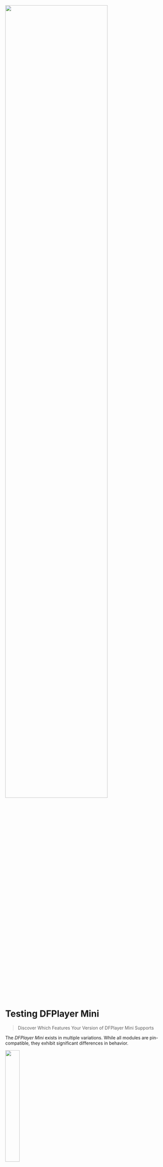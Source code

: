 <img src="/assets/images/amplifier.png" width="80%" height="80%" />

# Testing DFPlayer Mini

> Discover Which Features Your Version of DFPlayer Mini Supports

The *DFPlayer Mini* exists in multiple variations. While all modules are pin-compatible, they exhibit significant differences in behavior.

<img src="images/dfplayer_mini_sdcard_overview.png" width="30%" height="30%" />

This article guides you through testing your *DFPlayer Mini* to determine which features your specific version supports.

## Overview

Although all *DFPlayer Mini* modules share the same pinout, their PCB designs and internal audio chips vary significantly. These differences impact the module's capabilities:

* **Audio Format Support:** Some modules only support *.mp3* files, while others also handle *.wav* and *.wma* formats.
* **WAV Codec Compatibility:** Some modules support both *uncompressed PCM* and *compressed ADPCM IMA*, while others are limited to *compressed ADPCM IMA*.
* **Playback Performance:** Certain versions offer minimal latency between tracks, whereas others introduce several hundred milliseconds of silence, making *seamless looping* impractical.

### Hardware Versions

I have encountered four distinct hardware versions, though many more likely exist:

| Printed Type | LED Color | Audio Chip | Auto Noise Control | Remarks |
| --- | --- | --- | --- | --- |
| MP3-TF-16P (large print) | Blue | `JL AB24...` | Configurable | Supports *.mp3*, *.wav* (PCM and ADPCM) |
| MP3-TF-16P (small print) | Blue | `JL AF24...` | Fixed | Supports *.mp3* files only |
| MP3-TF-16P V3.0 | Red | `MH2024K-24SS` | Fixed | Supports *.mp3* files only |

## Prerequisites

All tests below utilize PowerShell cmdlets from the free module *DoneLandTools*. These cmdlets allow you to generate test audio files in various formats.

These cmdlets are designed for the **Windows** operating system. If you're using a different OS or prefer not to run PowerShell commands, you can *download* pre-generated test files instead.

You'll also need a properly formatted **empty** microSD card.


### Installing DoneLandTools
Download the free *DoneLandTools* PowerShell Module:

````powershell
Install-Module -Name DoneLandTools -Scope CurrentUser
````

### Format SD Card
To enusure your SD Card is using the `FAT32` file system, run this PowerShell command:

````PowerShell
Show-Fat32Converter
````
This opens a dialog, allowing you to format your SD card in just a few seconds.

> [!IMPORTANT]  
> Before running tests, always delete all old content from the SD card before copying new test files onto it. The *DFPlayer Mini* relies heavily on the *File Allocation Table* to determine the playback order of files in many scenarios.

## Testing Supported Audio Formats

Let's first determine which audio file formats your *DFPlayer Mini* supports.

### Generating Test Audio Files

The most capable *DFPlayer Mini* modules can play **four audio file formats**:

- `MP3`
- `WAV`: both `PCM` uncompressed and `ADPCM` compressed
- `WMA`

To verify compatibility, test files in all four formats are required.

The script below generates these files and stores them in the root folder of your SD card.

<details><summary>Generating Test Audio Files with PowerShell</summary><br/>

Make sure you adjust the drive letter to match your SD card drive:


````PowerShell
#requires -Modules donelandtools


# adjust drive letter for your sd card:
[char]$SdCardDriveLetter = 'f'

# create test audio files:
Convert-TextToSpeech -Culture en-us -OutputPath "${SdCardDriveLetter}:\MP3 File.wav" -Text "1. This is MP3 playing." -PassThru -Force |
Convert-AudioWavFile -CreateMp3 -PassThru -Force

Convert-TextToSpeech -Culture en-us -OutputPath "${SdCardDriveLetter}:\WAV PCM File.wav" -Text "2. This is WAV playing in uncompressed PCM." -PassThru -Force

Convert-TextToSpeech -Culture en-us -OutputPath "${SdCardDriveLetter}:\WAV ADPCM.wav" -Text "3. This is WAV playing in compressed format." -PassThru -Force |
Convert-AudioWavFile -PassThru -Force

Convert-TextToSpeech -Culture en-us -OutputPath "${SdCardDriveLetter}:\WMA.wav" -Text "4. This is WMA playing." -PassThru -Force |
Convert-AudioWavFile -PassThru -Force

# eject sd card:
Stop-RemovableDrive -DriveLetter $SdCardDriveLetter
Write-Host "SD Card ejected, safe to remove."
````

</details>
You can also [download](materials/Audio_Format_Test_Files.zip) the audio test files. Unpack the ZIP archive and copy the files onto your SD card manually.

Keep in mind that **the order in which you copy files onto your SD card** determines the playback order.

### Performing the Test

To play back the files, run the *DFPlayer Mini* in a simple stand-alone setup:

<img src="images/dfplayer_mini_pushbutton1.png" width="80%" height="80%" />

Use the push button to toggle through the test files. If your *DFPlayer Mini* version supports all four audio formats, you should hear four different recordings.

> [!NOTE]  
> A short press on the push button triggers the *previous track* function, meaning the files will play **in reverse order**: the last file copied to the SD card will be the **first** to play.

### Conclusions

Pay close attention to which files you *can* hear. Files with *unsupported* audio formats are simply skipped.

* **Pure MP3 Players:** In my tests, *DFPlayer Mini* modules marked `MP3-TF-16P V3.0` (with a *red* LED and the `MH2024K-24SS` audio chip) could only play *.mp3* files.
* **No WMA Support:** Some versions do not support *.wma* files at all.
* **No Uncompressed WAV Support:** Certain modules only support *compressed ADPCM* and cannot play *uncompressed PCM* *.wav* files.

#### Audio Quality

The *DFPlayer Mini* is not designed for studio-quality audio, and overall sound quality is further limited by the type of speaker used.

Most likely, all four supported audio formats will sound subjectively similar. 

If you want to evaluate potential differences, modify the test script: instead of generating files with `Convert-TextToSpeech`, use your own music files and run them through `Convert-AudioWavFile` to produce different formats. Then compare the playback quality.

If no single format stands out, consider these general rules:

* **Smaller files are better:** *DFPlayer Mini* has limited internal buffers, so smaller files tend to play more reliably.
* **Uncompressed formats are better for looping:** If you need *seamless* looping, choose the format with the *fastest playback mode* and minimal buffering time.  
  - *.mp3* files are small but require time for decompression.  
  - *.wav* (PCM or ADPCM) files reduce the gap between loop iterations, enabling near-seamless playback.

## Testing Folder Structure

In the previous test, the files were placed in the SD card's root directory without specific naming rules. When using manual push buttons, *DFPlayer Mini* does not rely on file names or storage locations—it strictly follows the *File Allocation Table*, meaning **file copy order** determines playback order.

However, for more advanced use cases—such as UART control with a microcontroller—you must follow specific naming conventions and use specially named subfolders.

To test this, a more extensive set of test files is required. Below is a script that generates them.


<details><summary>Generating Test Files With PowerShell</summary><br/>
If you have already determined that your *DFPlayer Mini* does not support certain audio formats, or if you have decided to focus on a specific format, you can modify the script to remove the sections that generate unnecessary test files.



````PowerShell
# adjust drive letter for your sd card:
[char]$SdCardDriveLetter = 'f'

$startIndex = 1

# make sure the drive is empty (FAT File Allocation Table must be cleared)
$files = @(Get-ChildItem -Path "${SdCardDriveLetter}:\" -Recurse -File | Select-Object -First 1)
if ($files.Count -gt 0)
{
  Write-Warning 'SD Card must be empty! Delete all files (or format drive to FAT32), then try again.'
  return
}

# create test files for these folders:

'', 'MP3', '001', '002', 'ADVERT', 'Some Name' | 
  ForEach-Object {
    $folder = $_

    # MP3 / prefix 4 digits
    1..2 | 
    # create a consecutive sequence of numbers
    Foreach-Object { ($script:startIndex++) } | 
    # convert number to text (voice) and use a 4-digit prefix in output path
    Convert-TextToSpeech -Culture en-us -OutputPath { "{0}:{1}\{2:d4}.wav" -f $SdCardDriveLetter, $folder, $_ } -Text { "$_" } -PassThru -Force |
    # convert to mp3
    Convert-AudioWavFile -CreateMp3 -PassThru -Force

    # MP3 / prefix 3 digits
    1..2 | 
    # create a consecutive sequence of numbers
    Foreach-Object { ($script:startIndex++) } | 
    # convert number to text (voice) and use a 4-digit prefix in output path
    Convert-TextToSpeech -Culture en-us -OutputPath { "{0}:{1}\{2:d3}.wav" -f $SdCardDriveLetter, $folder, $_ } -Text { "$_" } -PassThru -Force |
    # convert to mp3
    Convert-AudioWavFile -CreateMp3 -PassThru -Force

    # MP3 / prefix 2 digits
    1..2 | 
    # create a consecutive sequence of numbers
    Foreach-Object { ($script:startIndex++) } | 
    # convert number to text (voice) and use a 4-digit prefix in output path
    Convert-TextToSpeech -Culture en-us -OutputPath { "{0}:{1}\{2:d2}.wav" -f $SdCardDriveLetter, $folder, $_ } -Text { "$_" } -PassThru -Force |
    # convert to mp3
    Convert-AudioWavFile -CreateMp3 -PassThru -Force

    # MP3 / prefix no digits
    1..2 | 
    # create a consecutive sequence of numbers
    Foreach-Object { ($script:startIndex++) } | 
    # convert number to text (voice) and use a 4-digit prefix in output path
    Convert-TextToSpeech -Culture en-us -OutputPath { "{0}:{1}\no prefix {2}.wav" -f $SdCardDriveLetter, $folder, $_ } -Text { "$_" } -PassThru -Force |
    # convert to mp3
    Convert-AudioWavFile -CreateMp3 -PassThru -Force


    # WAV PCM / prefix 4 digits
    1..2 | 
    # create a consecutive sequence of numbers
    Foreach-Object { ($script:startIndex++) } | 
    # convert number to text (voice) and use a 4-digit prefix in output path
    Convert-TextToSpeech -Culture en-us -OutputPath { "{0}:{1}\{2:d4} PCM.wav" -f $SdCardDriveLetter, $folder, $_ } -Text { "$_" } -PassThru -Force

    # WAV PCM / prefix 3 digits
    1..2 | 
    # create a consecutive sequence of numbers
    Foreach-Object { ($script:startIndex++) } | 
    # convert number to text (voice) and use a 4-digit prefix in output path
    Convert-TextToSpeech -Culture en-us -OutputPath { "{0}:{1}\{2:d3} PCM.wav" -f $SdCardDriveLetter, $folder, $_ } -Text { "$_" } -PassThru -Force

    # WAV PCM / prefix 2 digits
    1..2 | 
    # create a consecutive sequence of numbers
    Foreach-Object { ($script:startIndex++) } | 
    # convert number to text (voice) and use a 4-digit prefix in output path
    Convert-TextToSpeech -Culture en-us -OutputPath { "{0}:{1}\{2:d2} PCM.wav" -f $SdCardDriveLetter, $folder, $_ } -Text { "$_" } -PassThru -Force

    # WAV PCM / prefix no digits
    1..2 | 
    # create a consecutive sequence of numbers
    Foreach-Object { ($script:startIndex++) } | 
    # convert number to text (voice) and use a 4-digit prefix in output path
    Convert-TextToSpeech -Culture en-us -OutputPath { "{0}:{1}\no prefix {2} PCM.wav" -f $SdCardDriveLetter, $folder, $_ } -Text { "$_" } -PassThru -Force 

    # WAV ADPCM compressed / prefix 4 digits
    1..2 | 
    # create a consecutive sequence of numbers
    Foreach-Object { ($script:startIndex++) } | 
    # convert number to text (voice) and use a 4-digit prefix in output path
    Convert-TextToSpeech -Culture en-us -OutputPath { "{0}:{1}\{2:d4} ADPCM.wav" -f $SdCardDriveLetter, $folder, $_ } -Text { "$_" } -PassThru -Force |
    # convert to mp3
    Convert-AudioWavFile -PassThru -Force

    # WAV ADPCM compressed / prefix 3 digits
    1..2 | 
    # create a consecutive sequence of numbers
    Foreach-Object { ($script:startIndex++) } | 
    # convert number to text (voice) and use a 4-digit prefix in output path
    Convert-TextToSpeech -Culture en-us -OutputPath { "{0}:{1}\{2:d3} ADPCM.wav" -f $SdCardDriveLetter, $folder, $_ } -Text { "$_" } -PassThru -Force |
    # convert to mp3
    Convert-AudioWavFile -PassThru -Force

    # WAV ADPCM compressed / prefix 2 digits
    1..2 | 
    # create a consecutive sequence of numbers
    Foreach-Object { ($script:startIndex++) } | 
    # convert number to text (voice) and use a 4-digit prefix in output path
    Convert-TextToSpeech -Culture en-us -OutputPath { "{0}:{1}\{2:d2} ADPCM.wav" -f $SdCardDriveLetter, $folder, $_ } -Text { "$_" } -PassThru -Force |
    # convert to mp3
    Convert-AudioWavFile -PassThru -Force

    # WAV ADPCM compressed / prefix no digits
    1..2 | 
    # create a consecutive sequence of numbers
    Foreach-Object { ($script:startIndex++) } | 
    # convert number to text (voice) and use a 4-digit prefix in output path
    Convert-TextToSpeech -Culture en-us -OutputPath { "{0}:{1}\no prefix {2} ADPCM.wav" -f $SdCardDriveLetter, $folder, $_ } -Text { "$_" } -PassThru -Force |
    # convert to mp3
    Convert-AudioWavFile -PassThru -Force

    # WMA / prefix 4 digits
    1..2 | 
    # create a consecutive sequence of numbers
    Foreach-Object { ($script:startIndex++) } | 
    # convert number to text (voice) and use a 4-digit prefix in output path
    Convert-TextToSpeech -Culture en-us -OutputPath { "{0}:{1}\{2:d4}.wav" -f $SdCardDriveLetter, $folder, $_ } -Text { "$_" } -PassThru -Force |
    # convert to wma
    Convert-AudioWavFile -CreateWma -PassThru -Force

    # WMA / prefix 3 digits
    1..2 | 
    # create a consecutive sequence of numbers
    Foreach-Object { ($script:startIndex++) } | 
    # convert number to text (voice) and use a 4-digit prefix in output path
    Convert-TextToSpeech -Culture en-us -OutputPath { "{0}:{1}\{2:d3}.wav" -f $SdCardDriveLetter, $folder, $_ } -Text { "$_" } -PassThru -Force |
    # convert to wma
    Convert-AudioWavFile -CreateWma -PassThru -Force

    # WMA / prefix 2 digits
    1..2 | 
    # create a consecutive sequence of numbers
    Foreach-Object { ($script:startIndex++) } | 
    # convert number to text (voice) and use a 4-digit prefix in output path
    Convert-TextToSpeech -Culture en-us -OutputPath { "{0}:{1}\{2:d2}.wav" -f $SdCardDriveLetter, $folder, $_ } -Text { "$_" } -PassThru -Force |
    # convert to wma
    Convert-AudioWavFile -CreateWma -PassThru -Force

    # WMA compressed / prefix no digits
    1..2 | 
    # create a consecutive sequence of numbers
    Foreach-Object { ($script:startIndex++) } | 
    # convert number to text (voice) and use a 4-digit prefix in output path
    Convert-TextToSpeech -Culture en-us -OutputPath { "{0}:{1}\no prefix {2}.wav" -f $SdCardDriveLetter, $folder, $_ } -Text { "$_" } -PassThru -Force |
    # convert to wma
    Convert-AudioWavFile -CreateWma -PassThru -Force
  }


# eject sd card:
Stop-RemovableDrive -DriveLetter $SdCardDriveLetter
Write-Host "SD Card ejected, safe to remove."
````

</details>


You can also [download](materials/dfplayer_mini_structure_test.zip) the test files as zip archive (4MB).

The files are organized in this subfolder structure:

````
F:\
├───MP3
├───001
├───002
├───ADVERT
└───Some Name
````

The root folder and each subfolder contain a set of audio test files in various naming schemes and formats, for example:

````
(...)
│  30.wma
│   no prefix 31.wma
│   no prefix 32.wma
│
───MP3
│       0033.mp3
│       0034.mp3
│       035.mp3
│       036.mp3
│       37.mp3
│       38.mp3
│       no prefix 39.mp3
│       no prefix 40.mp3
│       0041 PCM.wav
│       0042 PCM.wav
│       043 PCM.wav
│       044 PCM.wav
│       45 PCM.wav
│       46 PCM.wav
│       no prefix 47 PCM.wav
│       no prefix 48 PCM.wav
│       0049 ADPCM.wav
│       0050 ADPCM.wav
│       051 ADPCM.wav
│       052 ADPCM.wav
│       53 ADPCM.wav
│       54 ADPCM.wav
│       no prefix 55 ADPCM.wav
│       no prefix 56 ADPCM.wav
│       0057.wma
│       0058.wma
│       059.wma
│       060.wma
│       61.wma
│       62.wma
│       no prefix 63.wma
│       no prefix 64.wma
│
├───001
│       0065.mp3
│       0066.mp3
(...)
````

> Tags: Hardware, Difference, MH2024K-24SS, JL AF24, JL AB24

[Visit Page on Website](https://done.land/components/audio/playback/dfplayermini/testdfplayermini?405392021118250657) - created 2025-02-17 - last edited 2025-02-17
